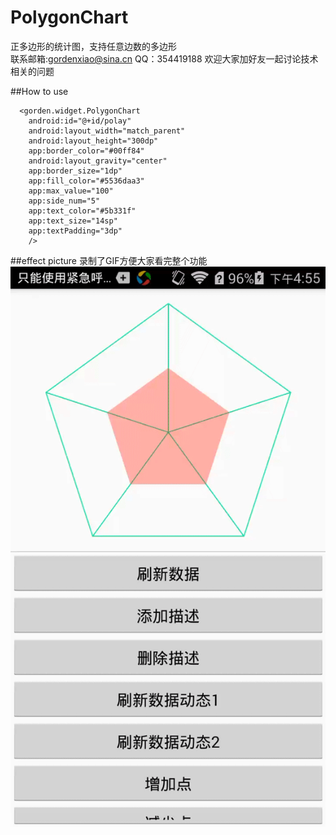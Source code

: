 # PolygonChart
正多边形的统计图，支持任意边数的多边形<br>
联系邮箱:gordenxiao@sina.cn
QQ：354419188  欢迎大家加好友一起讨论技术相关的问题


##How to use

      <gorden.widget.PolygonChart
        android:id="@+id/polay"
        android:layout_width="match_parent"
        android:layout_height="300dp"
        app:border_color="#00ff84"
        android:layout_gravity="center"
        app:border_size="1dp"
        app:fill_color="#5536daa3"
        app:max_value="100"
        app:side_num="5"
        app:text_color="#5b331f"
        app:text_size="14sp"
        app:textPadding="3dp"
        />
        
##effect picture
录制了GIF方便大家看完整个功能
![picture0](https://github.com/GordenXiao/PolygonChart/blob/master/images-folder/chart.gif)
